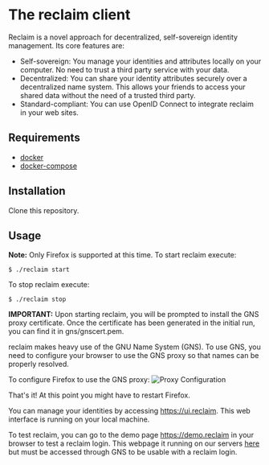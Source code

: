 # The reclaim client
Reclaim is a novel approach for decentralized, self-sovereign identity management.
Its core features are:

* Self-sovereign: You manage your identities and attributes locally on your computer. No need to trust a third party service with your data.
* Decentralized: You can share your identity attributes securely over a decentralized name system. This allows your friends to access your shared data without the need of a trusted third party.
* Standard-compliant: You can use OpenID Connect to integrate reclaim in your web sites.

## Requirements

* [docker](https://www.docker.com)
* [docker-compose](https://docs.docker.com/compose/install/)

## Installation

Clone this repository.

## Usage

**Note:** Only Firefox is supported at this time.
To start reclaim execute:
```
$ ./reclaim start
```

To stop reclaim execute:
```
$ ./reclaim stop
```

**IMPORTANT:** Upon starting reclaim, you will be prompted to install the GNS proxy certificate. Once the certificate has been generated in the initial run, you can find it in gns/gnscert.pem.

reclaim makes heavy use of the GNU Name System (GNS). To use GNS, you need to configure your browser to use the GNS proxy so that names can be properly resolved.

To configure Firefox to use the GNS proxy:
![Proxy Configuration](https://reclaim-identity.io/assets/proxy_setup.png)

That's it! At this point you might have to restart Firefox.

You can manage your identities by accessing https://ui.reclaim. This web interface is running on your local machine.

To test reclaim, you can go to the demo page https://demo.reclaim in your browser to test a reclaim login. This webpage it running on our servers [here](https://demo.reclaim-identity.io/) but must be accessed through GNS to be usable with a reclaim login.


